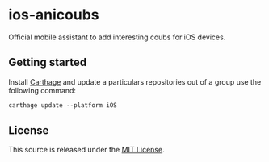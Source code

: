 # ios-anicoubs
Official mobile assistant to add interesting coubs for iOS devices.

## Getting started

Install [Carthage](https://github.com/Carthage/Carthage) and update a particulars repositories out of a group use the following command:
```swift
carthage update --platform iOS
```

## License

This source is released under the [MIT License](https://github.com/Holofox/ios-anicoubs/blob/master/LICENSE).
